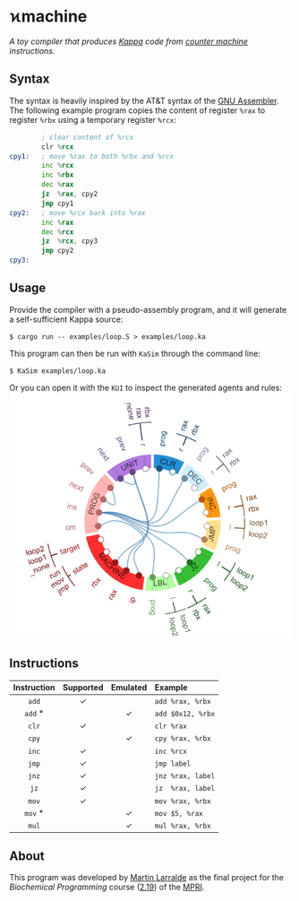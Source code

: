 # ϰmachine

*A toy compiler that produces [Kappa] code from [counter machine] instructions.*

[Kappa]: https://kappalanguage.org/
[counter machine]: https://en.wikipedia.org/wiki/Counter_machine

## Syntax

The syntax is heavily inspired by the AT&T syntax of the [GNU Assembler]. The following example
program copies the content of register `%rax` to register `%rbx` using a temporary register `%rcx`:

```asm
        ; clear content of %rcx
        clr %rcx
cpy1:   ; move %rax to both %rbx and %rcx
        inc %rcx
        inc %rbx
        dec %rax
        jz  %rax, cpy2
        jmp cpy1
cpy2:   ; move %rcx back into %rax
        inc %rax
        dec %rcx
        jz  %rcx, cpy3
        jmp cpy2
cpy3:
```

[GNU Assembler]: https://en.wikipedia.org/wiki/GNU_Assembler

## Usage

Provide the compiler with a pseudo-assembly program, and it will generate a
self-sufficient Kappa source:
```console
$ cargo run -- examples/loop.S > examples/loop.ka
```

This program can then be run with `KaSim` through the command line:
```console
$ KaSim examples/loop.ka
```

Or you can open it with the `KUI` to inspect the generated agents and rules:
![KaSim agents](https://github.com/althonos/kmachine/raw/master/docs/agents.png?sanitize=true)


## Instructions

| Instruction | Supported | Emulated | Example           |
| :---------: | :-------: | :------: | :---------------- |
|    `add`    |     ✓     |          | `add %rax, %rbx`  |
|    `add` *  |           |     ✓    | `add $0x12, %rbx` |
|    `clr`    |     ✓     |          | `clr %rax`        |
|    `cpy`    |           |     ✓    | `cpy %rax, %rbx`  |
|    `inc`    |     ✓     |          | `inc %rcx`        |
|    `jmp`    |     ✓     |          | `jmp label`       |
|    `jnz`    |     ✓     |          | `jnz %rax, label` |
|    `jz`     |     ✓     |          | `jz  %rax, label` |
|    `mov`    |     ✓     |          | `mov %rax, %rbx`  |
|    `mov` *  |           |     ✓    | `mov $5, %rax`    |
|    `mul`    |           |     ✓    | `mul %rax, %rbx`  |


## About

This program was developed by [Martin Larralde](https://github.com/althonos) as the final
project for the *Biochemical Programming* course ([2.19]) of the [MPRI].

[2.19]: https://wikimpri.dptinfo.ens-cachan.fr/doku.php?id=cours:c-2-19
[MPRI]: https://wikimpri.dptinfo.ens-cachan.fr/doku.php
